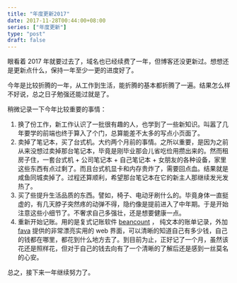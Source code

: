 ```yaml
---
title: "年度更新2017"
date: 2017-11-28T00:44:00+08:00
series: ["年度更新"]
type: "post"
draft: false
---
```


眼看着 2017 年就要过去了，域名也已经续费了一年，但博客还没更新过。想想还是更新点什么，保持一年至少一更的进度好了。

今年是比较折腾的一年，从工作到生活，能折腾的基本都折腾了一遍。结果怎么样不好说，总之日子勉强还能过就是了。

稍微记录一下今年比较重要的事情：

1. 换了份工作，新工作认识了一批很有趣的人，也学到了一些新知识。叫嚣了几年要学的前端也终于算入了个门，总算能差不太多的写点小页面了。
2. 卖掉了笔记本，买了台式机。大约两个月前的事情。之所以重要，是因为之前从来没想过卖掉那台笔记本，毕竟是刚毕业那会儿省吃俭用攒出来的。然而租房子住，一套台式机 + 公司笔记本 + 自己笔记本 + 女朋友的各种设备，家里这些东西有点过剩了。而且台式机显卡和内存贵炸了，需要回点血。结果就是咸鱼同城卖掉了。过程还算顺利，希望那台笔记本在它的新主人那继续发光发热了。
3. 买了些提升生活品质的东西。譬如，椅子、电动牙刷什么的。毕竟身体一直挺虚的，有几天脖子突然疼的动弹不得，隐约像是提前进入了中年期。于是开始注意这些小细节了。不奢求自己多强壮，还是想要健康一点。
4. 重新开始记账。用的是复式记账软件 [beancount](https://bitbucket.org/blais/beancount/overview) ， 纯文本的账单记录，外加 [fava](https://github.com/beancount/fava) 提供的非常漂亮实用的 web 界面，可以清晰的知道自己有多少钱，自己的钱都在哪里，都花到什么地方去了。到目前为止，正好记了一个月，虽然该花还是照样花，但对于自己的钱去向有了一个清晰的了解后还是感到一丝莫名的心安。

总之，接下来一年继续努力了。
